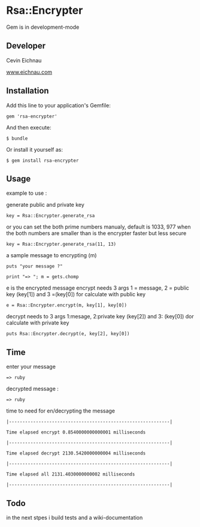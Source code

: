 # Rsa::Encrypter

Gem is in development-mode

## Developer

Cevin Eichnau

www.eichnau.com

## Installation

Add this line to your application's Gemfile:

    gem 'rsa-encrypter'

And then execute:

    $ bundle

Or install it yourself as:

    $ gem install rsa-encrypter

## Usage

example to use :

generate public and private key 

    key = Rsa::Encrypter.generate_rsa 

or you can set the both prime numbers manualy, default is 1033, 977 when the both numbers are smaller than is the encrypter faster but less secure

    key = Rsa::Encrypter.generate_rsa(11, 13)    
    
a sample message to encrypting (m)

    puts "your message ?" 

    print "=> "; m = gets.chomp
    
e is the encrypted message encrypt needs 3 args 1 = message, 2 = public key (key[1]) and 3 =(key[0]) for calculate with public key     

    e = Rsa::Encrypter.encrypt(m, key[1], key[0])

decrypt needs to 3 args 1:mesage, 2:private key (key[2]) and 3: (key[0]) dor calculate with private key

    puts Rsa::Encrypter.decrypt(e, key[2], key[0])

## Time

enter your message

    => ruby
    
decrypted message :

    => ruby
    
time to need for en/decrypting the message    

    |------------------------------------------------------------|

    Time elapsed encrypt 0.8540000000000001 milliseconds

    |------------------------------------------------------------|

    Time elapsed decrypt 2130.5420000000004 milliseconds

    |------------------------------------------------------------|

    Time elapsed all 2131.4030000000002 milliseconds

    |------------------------------------------------------------|

## Todo

in the next stpes i build tests and a wiki-documentation

